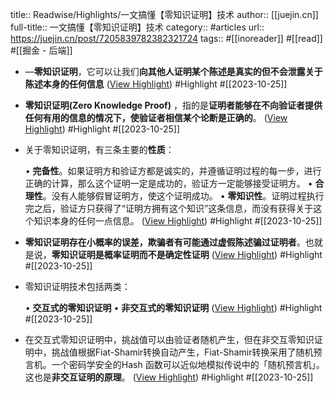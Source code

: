 title:: Readwise/Highlights/一文搞懂【零知识证明】技术
author:: [[juejin.cn]]
full-title:: 一文搞懂【零知识证明】技术
category:: #articles
url:: https://juejin.cn/post/7205839782382321724
tags:: #[[inoreader]] #[[read]] #[[掘金 - 后端]]

- —**零知识证明**，它可以让我们**向其他人证明某个陈述是真实的但不会泄露关于陈述本身的任何信息** ([View Highlight](https://read.readwise.io/read/01hdjeykgedbgwy4mf0ntc7srr)) #Highlight #[[2023-10-25]]
- **零知识证明(Zero Knowledge Proof)** ，指的是**证明者能够在不向验证者提供任何有用的信息的情况下，使验证者相信某个论断是正确的**。 ([View Highlight](https://read.readwise.io/read/01hdjeytr9zrghgc32jbg6yezw)) #Highlight #[[2023-10-25]]
- 关于零知识证明，有三条主要的**性质**：
  
  •   **完备性**。如果证明方和验证方都是诚实的，并遵循证明过程的每一步，进行正确的计算，那么这个证明一定是成功的，验证方一定能够接受证明方。
  •   **合理性**。没有人能够假冒证明方，使这个证明成功。
  •   **零知识性**。证明过程执行完之后，验证方只获得了“证明方拥有这个知识”这条信息，而没有获得关于这个知识本身的任何一点信息。 ([View Highlight](https://read.readwise.io/read/01hdjez033vx30kvmtehw41arn)) #Highlight #[[2023-10-25]]
- **零知识证明存在小概率的误差，欺骗者有可能通过虚假陈述骗过证明者**。也就是说，**零知识证明是概率证明而不是确定性证明** ([View Highlight](https://read.readwise.io/read/01hdjf0tjfez6k86ys0wcr0g9b)) #Highlight #[[2023-10-25]]
- 零知识证明技术包括两类：
  
  •   **交互式的零知识证明**
  •   **非交互式的零知识证明** ([View Highlight](https://read.readwise.io/read/01hdjf1w2xya59g5kbbrts2k98)) #Highlight #[[2023-10-25]]
- 在交互式零知识证明中，挑战值可以由验证者随机产生，但在非交互零知识证明中，挑战值根据Fiat-Shamir转换自动产生，Fiat-Shamir转换采用了随机预言机。一个密码学安全的Hash 函数可以近似地模拟传说中的「随机预言机」。这也是**非交互证明的原理**。 ([View Highlight](https://read.readwise.io/read/01hdjf1nqn1f60zj20gg8n0kzf)) #Highlight #[[2023-10-25]]